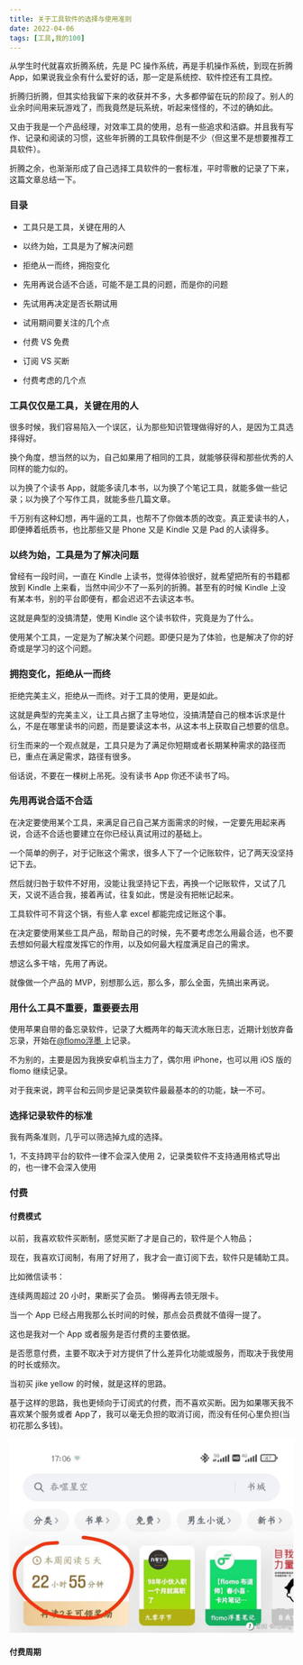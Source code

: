 ```yaml
---
title: 关于工具软件的选择与使用准则
date: 2022-04-06
tags: [工具,我的100]
---
```


从学生时代就喜欢折腾系统，先是 PC 操作系统，再是手机操作系统，到现在折腾 App，如果说我业余有什么爱好的话，那一定是系统控、软件控还有工具控。

折腾归折腾，但其实给我留下来的收获并不多，大多都停留在玩的阶段了。别人的业余时间用来玩游戏了，而我竟然是玩系统，听起来怪怪的，不过的确如此。

又由于我是一个产品经理，对效率工具的使用，总有一些追求和洁癖。并且我有写作、记录和阅读的习惯，这些年折腾的工具软件倒是不少（但这里不是想要推荐工具软件）。

折腾之余，也渐渐形成了自己选择工具软件的一套标准，平时零散的记录了下来，这篇文章总结一下。

### 目录
- 工具只是工具，关键在用的人
- 以终为始，工具是为了解决问题
- 拒绝从一而终，拥抱变化
- 先用再说合适不合适，可能不是工具的问题，而是你的问题
- 先试用再决定是否长期试用
- 试用期间要关注的几个点
- 付费 VS 免费

- 订阅 VS 买断
- 付费考虑的几个点

### 工具仅仅是工具，关键在用的人
很多时候，我们容易陷入一个误区，认为那些知识管理做得好的人，是因为工具选择得好。

换个角度，想当然的以为，自己如果用了相同的工具，就能够获得和那些优秀的人同样的能力似的。

以为换了个读书 App，就能多读几本书，以为换了个笔记工具，就能多做一些记录；以为换了个写作工具，就能多些几篇文章。

千万别有这种幻想，再牛逼的工具，也帮不了你做本质的改变。真正爱读书的人，即便捧着纸质书，也比那些又是 Phone 又是 Kindle 又是 Pad 的人读得多。

### 以终为始，工具是为了解决问题

曾经有一段时间，一直在 Kindle 上读书，觉得体验很好，就希望把所有的书籍都放到 Kindle 上来看，当然中间少不了一系列的折腾。甚至有的时候 Kindle 上没有某本书，别的平台即便有，都会迟迟不去读这本书。

这就是典型的没搞清楚，使用 Kindle 这个读书软件，究竟是为了什么。

使用某个工具，一定是为了解决某个问题。即便只是为了体验，也是解决了你的好奇或是学习的这个问题。

### 拥抱变化，拒绝从一而终
拒绝完美主义，拒绝从一而终。对于工具的使用，更是如此。



这就是典型的完美主义，让工具占据了主导地位，没搞清楚自己的根本诉求是什么，不是在哪里读书的问题，而是要读这本书，从这本书上获取自己想要的信息。

衍生而来的一个观点就是，工具只是为了满足你短期或者长期某种需求的路径而已，重点在满足需求，路径有很多。

俗话说，不要在一棵树上吊死。没有读书 App 你还不读书了吗。

### 先用再说合适不合适
在决定要使用某个工具，来满足自己自己某方面需求的时候，一定要先用起来再说，合适不合适也要建立在你已经认真试用过的基础上。

一个简单的例子，对于记账这个需求，很多人下了一个记账软件，记了两天没坚持记下去。

然后就归咎于软件不好用，没能让我坚持记下去，再换一个记账软件，又试了几天，又说不适合我，接着再试，往复如此，愣是没有把帐记起来。

工具软件可不背这个锅，有些人拿 excel 都能完成记账这个事。

在决定要使用某些工具产品，帮助自己的时候，先不要考虑怎么用最合适，也不要去想如何最大程度发挥它的作用，以及如何最大程度满足自己的需求。

想这么多干啥，先用了再说。

就像做一个产品的 MVP，别想那么远，那么多，那么全面，先搞出来再说。

### 用什么工具不重要，重要要去用

使用苹果自带的备忘录软件，记录了大概两年的每天流水账日志，近期计划放弃备忘录，开始在[@flomo浮墨 ](https://web.okjike.com/u/79AB033A-F19D-404B-8C1E-8E010E032198)上记录。

不为别的，主要是因为我换安卓机当主力了，偶尔用 iPhone，也可以用 iOS 版的 flomo 继续记录。

对于我来说，跨平台和云同步是记录类软件最最基本的的功能，缺一不可。

### 选择记录软件的标准

我有两条准则，几乎可以筛选掉九成的选择。

1，不支持跨平台的软件一律不会深入使用
2，记录类软件不支持通用格式导出的，也一律不会深入使用

### 付费

#### 付费模式

以前，我喜欢软件买断制，感觉买断了才是自己的，软件是个人物品；

现在，我喜欢订阅制，有用了好用了，我才会一直订阅下去，软件只是辅助工具。

比如微信读书：

连续两周超过 20 小时，果断买了会员。
懒得再去领无限卡。

当一个 App 已经占用我那么长时间的时候，那点会员费就不值得一提了。

这也是我对一个 App 或者服务是否付费的主要依据。

是否愿意付费，主要不取决于对方提供了什么差异化功能或服务，而取决于我使用的时长或频次。

当初买 jike yellow 的时候，就是这样的思路。

基于这样的思路，我也更倾向于订阅式的付费，而不喜欢买断。因为如果哪天我不喜欢某个服务或者 App了，我可以毫无负担的取消订阅，而没有任何心里负担(当初花那么多钱)。

![](2022-04-06-my-100/10.jpeg)



#### 付费周期